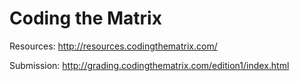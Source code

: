 # Coding the Matrix
Resources: http://resources.codingthematrix.com/

Submission: http://grading.codingthematrix.com/edition1/index.html